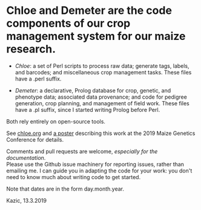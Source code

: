 # Chloe and Demeter are the code components of our crop management system for our maize research.  


   + *Chloe*:  a set of Perl scripts to process raw data; generate tags, labels, 
   and barcodes; and miscellaneous crop management tasks.  These files have a .perl
   suffix.
   
   + *Demeter*: a declarative, Prolog database for crop, genetic, and phenotype data; 
   associated data provenance; and code for pedigree generation, crop planning, and 
   management of field work.    These files have a .pl suffix, since I started writing
   Prolog before Perl.
   
   Both rely entirely on open-source tools.

See [chloe.org](./docs/chloe/chloe.org) and [a poster](./docs/chloe/poster.pdf) 
describing this work at the 2019 Maize Genetics Conference for details.

Comments and pull requests are welcome, *especially for the documentation*.  
Please use the Github issue machinery for reporting issues, rather than 
emailing me.  I can guide you in adapting the code for your work: you don't 
need to know much about writing code to get started.

Note that dates are in the form day.month.year.

Kazic, 13.3.2019

